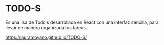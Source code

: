 # TODO-S
Es una lisa de Todo's desarrollada en React con una interfaz sencilla, para llevar de manera organizada tus tareas..



https://lauramoyano.github.io/TODO-S/
